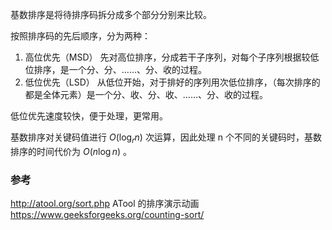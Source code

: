基数排序是将待排序码拆分成多个部分分别来比较。

按照排序码的先后顺序，分为两种：

1.  高位优先（MSD）
    先对高位排序，分成若干子序列，对每个子序列根据较低位排序，是一个分、分、……、分、收的过程。
2.  低位优先（LSD）
    从低位开始，对于排好的序列用次低位排序，（每次排序的都是全体元素）是一个分、收、分、收、……、分、收的过程。

低位优先速度较快，便于处理，更常用。

基数排序对关键码值进行 $O(\log_r n)$ 次运算，因此处理 n 个不同的关键码时，基数排序的时间代价为 $O(n \log n)$ 。

### 参考

 <http://atool.org/sort.php> ATool 的排序演示动画  
 <https://www.geeksforgeeks.org/counting-sort/> 
